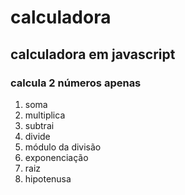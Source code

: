 # calculadora
## calculadora em javascript
### calcula 2 números apenas

1. soma
2. multiplica
3. subtrai
4. divide
5. módulo da divisão
6. exponenciação
7. raiz
8. hipotenusa


